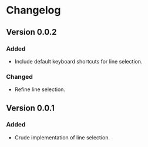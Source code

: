 # Changelog

## Version 0.0.2

### Added
- Include default keyboard shortcuts for line selection.

### Changed
- Refine line selection.

## Version 0.0.1

### Added
- Crude implementation of line selection.
